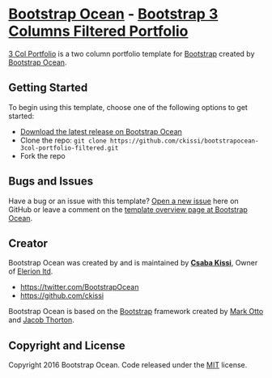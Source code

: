 # [Bootstrap Ocean](http://www.bootstrapocean.com/) - [Bootstrap 3 Columns Filtered Portfolio](http://www.bootstrapocean.com/theme/theme/preview/bootstrapocean-3col-portfolio-filtered/)

[3 Col Portfolio](http://www.bootstrapocean.com/theme/preview/bootstrapocean-3col-portfolio-filtered/) is a two column portfolio template for [Bootstrap](http://www.bootstrapocean.com/) created by [Bootstrap Ocean](http://www.bootstrapocean.com/).

## Getting Started

To begin using this template, choose one of the following options to get started:
* [Download the latest release on Bootstrap Ocean](http://www.bootstrapocean.com/theme/bootstrapocean-3col-portfolio-filtered/)
* Clone the repo: `git clone https://github.com/ckissi/bootstrapocean-3col-portfolio-filtered.git`
* Fork the repo

## Bugs and Issues

Have a bug or an issue with this template? [Open a new issue](https://github.com/ckissi/bootstrapocean-3col-portfolio-filtered/issues) here on GitHub or leave a comment on the [template overview page at Bootstrap Ocean](http://www.bootstrapocean.com/theme/preview/bootstrapocean-3col-portfolio-filtered/).

## Creator

Bootstrap Ocean was created by and is maintained by **[Csaba Kissi](http://www.elerion.com/)**, Owner of [Elerion ltd](http://www.elerion.com/).

* https://twitter.com/BootstrapOcean
* https://github.com/ckissi

Bootstrap Ocean is based on the [Bootstrap](http://getbootstrap.com/) framework created by [Mark Otto](https://twitter.com/mdo) and [Jacob Thorton](https://twitter.com/fat).

## Copyright and License

Copyright 2016 Bootstrap Ocean. Code released under the [MIT](https://github.com/ckissi/bootstrapocean-3col-portfolio-filtered/LICENSE) license.